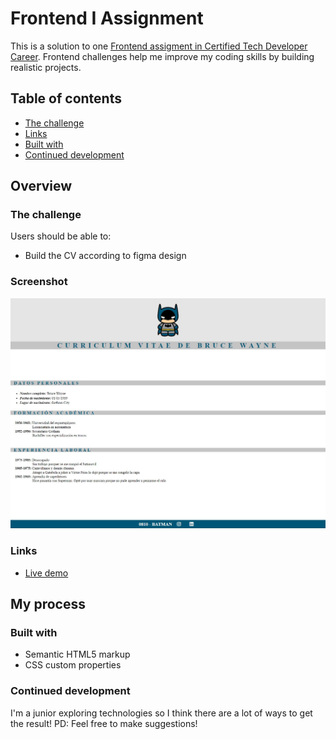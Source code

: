 # Frontend I Assignment

This is a solution to one [Frontend assigment in Certified Tech Developer Career](https://www.figma.com/file/VfoIoqXwXUo5Gddw9h5M5I/Clase-07----Intro-a-CSS?node-id=0%3A1). Frontend challenges help me improve my coding skills by building realistic projects. 

## Table of contents

  - [The challenge](#the-challenge)
  - [Links](#links)
  - [Built with](#built-with)
  - [Continued development](#continued-development)



## Overview

### The challenge

Users should be able to:

- Build the CV according to figma design

### Screenshot

![](img/screenshot.png)

### Links

- [Live demo](https://jeraldinnemg.github.io/intro-css/)

## My process

### Built with

- Semantic HTML5 markup
- CSS custom properties

### Continued development

I'm a junior exploring technologies so I think there are a lot of ways to get the result! 
PD: Feel free to make suggestions!


